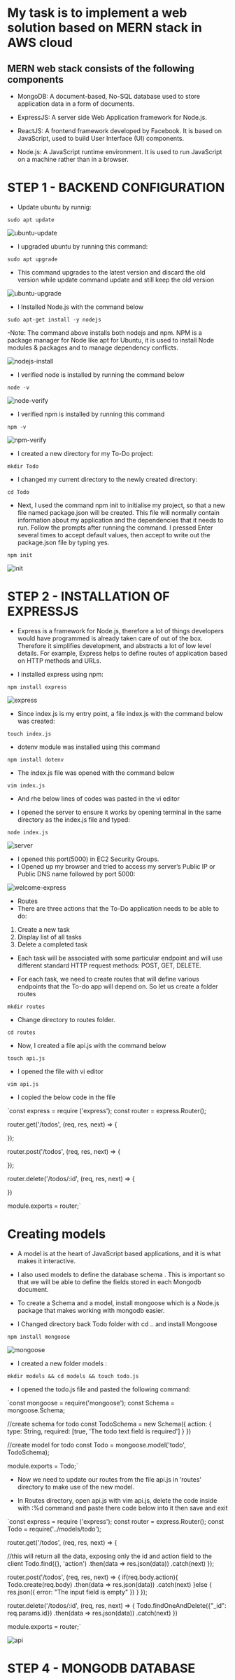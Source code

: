 # My task is to implement a web solution based on MERN stack in AWS cloud

## MERN web stack consists of the following components

- MongoDB: A document-based, No-SQL database used to store application data in a form of documents.
- ExpressJS: A server side Web Application framework for Node.js.

- ReactJS: A frontend framework developed by Facebook. It is based on JavaScript, used to build User Interface (UI) components.

- Node.js: A JavaScript runtime environment. It is used to run JavaScript on a machine rather than in a browser.

# STEP 1 - BACKEND CONFIGURATION

- Update ubuntu by runnig:

`sudo apt update`

![ubuntu-update](./ubuntu-update.PNG)

- I upgraded ubuntu by running this command:

`sudo apt upgrade`

- This command upgrades to the latest version and discard the old version while update command update and still keep the old version

![ubuntu-upgrade](./ubuntu-upgrade.PNG)

- I Installed Node.js with the command below

`sudo apt-get install -y nodejs`

-Note: The command above installs both nodejs and npm. NPM is a package manager for Node like apt for Ubuntu, it is used to install Node modules & packages and to manage dependency conflicts.

![nodejs-install](./nodejs-install.PNG)

- I verified node is installed by running the command below

`node -v`

![node-verify](./node-verify.PNG)

- I verified npm is installed by running this command

`npm -v`

![npm-verify](./npm-verify.PNG)

- I created a new directory for my To-Do project:

`mkdir Todo`

- I changed my current directory to the newly created directory:

`cd Todo`

- Next, I used the command npm init to initialise my project, so that a new file named package.json will be created. This file will normally contain information about my application and the dependencies that it needs to run. Follow the prompts after running the command. I pressed Enter several times to accept default values, then accept to write out the package.json file by typing yes.

`npm init`

![init](../PROJECT-3-MERN/images/initial.PNG)


# STEP 2 - INSTALLATION OF EXPRESSJS

- Express is a framework for Node.js, therefore a lot of things developers would have programmed is already taken care of out of the box. Therefore it simplifies development, and abstracts a lot of low level details. For example, Express helps to define routes of  application based on HTTP methods and URLs.

- I installed express using npm:

`npm install express`

![express](../PROJECT-3-MERN/images/express-install.PNG)

- Since index.js is my entry point,  a file index.js with the command below was created:

`touch index.js`

- dotenv module was installed using this command

`npm install dotenv`

- The index.js file was opened with the command below

`vim index.js`

- And rhe below lines of codes was pasted in the vi editor

- I opened the server to ensure it works by opening terminal in the same directory as the index.js file and typed:

`node index.js`

![server](../PROJECT-3-MERN/images/server-port.PNG)

- I opened this port(5000) in EC2 Security Groups. 
- I Opened up my browser and tried to access my server’s Public IP or Public DNS name followed by port 5000:

![welcome-express](../PROJECT-3-MERN/images/welcome-express.PNG)

- Routes
- There are three actions that the To-Do application needs to be able to do:

1. Create a new task
2. Display list of all tasks
3. Delete a completed task

- Each task will be associated with some particular endpoint and will use different standard HTTP request methods: POST, GET, DELETE.

- For each task, we need to create routes that will define various endpoints that the To-do app will depend on. So let us create a folder routes

`mkdir routes`

- Change directory to routes folder.

`cd routes`

- Now, I created a file api.js with the command below

`touch api.js`

- I opened the file with vi editor

 `vim api.js`

 - I copied the below code in the file

 `const express = require ('express');
const router = express.Router();

router.get('/todos', (req, res, next) => {

});

router.post('/todos', (req, res, next) => {

});

router.delete('/todos/:id', (req, res, next) => {

})

module.exports = router;`


# Creating models

- A model is at the heart of JavaScript based applications, and it is what makes it interactive.

- I  also used models to define the database schema . This is important so that we will be able to define the fields stored in each Mongodb document.

- To create a Schema and a model, install mongoose which is a Node.js package that makes working with mongodb easier.

-  I Changed directory back Todo folder with cd .. and install Mongoose

`npm install mongoose`

![mongoose](../PROJECT-3-MERN/images/mongoose.PNG)

- I created a new folder models :


`mkdir models && cd models && touch todo.js`

- I opened the todo.js file and pasted the following command:

`const mongoose = require('mongoose');
const Schema = mongoose.Schema;

//create schema for todo
const TodoSchema = new Schema({
action: {
type: String,
required: [true, 'The todo text field is required']
}
})

//create model for todo
const Todo = mongoose.model('todo', TodoSchema);

module.exports = Todo;`

- Now we need to update our routes from the file api.js in ‘routes’ directory to make use of the new model.

- In Routes directory, open api.js with vim api.js, delete the code inside with :%d command and paste there code below into it then save and exit

`const express = require ('express');
const router = express.Router();
const Todo = require('../models/todo');

router.get('/todos', (req, res, next) => {

//this will return all the data, exposing only the id and action field to the client
Todo.find({}, 'action')
.then(data => res.json(data))
.catch(next)
});

router.post('/todos', (req, res, next) => {
if(req.body.action){
Todo.create(req.body)
.then(data => res.json(data))
.catch(next)
}else {
res.json({
error: "The input field is empty"
})
}
});

router.delete('/todos/:id', (req, res, next) => {
Todo.findOneAndDelete({"_id": req.params.id})
.then(data => res.json(data))
.catch(next)
})

module.exports = router;`

![api](../PROJECT-3-MERN/images/api..PNG)


# STEP 4 - MONGODB DATABASE
